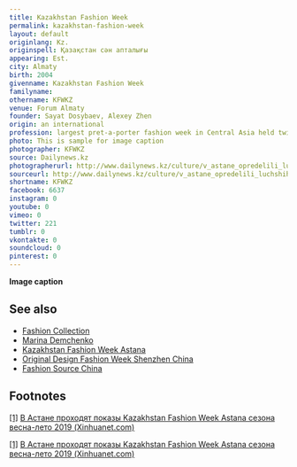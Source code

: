 ```yaml
---
title: Kazakhstan Fashion Week
permalink: kazakhstan-fashion-week
layout: default
originlang: Kz.
originspell: Қазақстан сән апталығы
appearing: Est.
city: Almaty
birth: 2004
givenname: Kazakhstan Fashion Week
familyname:
othername: KFWKZ
venue: Forum Almaty
founder: Sayat Dosybaev, Alexey Zhen
origin: an international
profession: largest pret-a-porter fashion week in Central Asia held twice in capital Astana
photo: This is sample for image caption
photographer: KFWKZ
source: Dailynews.kz
photographerurl: http://www.dailynews.kz/culture/v_astane_opredelili_luchshih_molodyh_dizajnerov_mody
sourceurl: http://www.dailynews.kz/culture/v_astane_opredelili_luchshih_molodyh_dizajnerov_mody
shortname: KFWKZ
facebook: 6637
instagram: 0
youtube: 0
vimeo: 0
twitter: 221
tumblr: 0
vkontakte: 0
soundcloud: 0
pinterest: 0
---
```


**Image caption**


## See also

+ [Fashion Collection](fashion-collection)
+ [Marina Demchenko](demchenko-marina)
+ [Kazakhstan Fashion Week Astana](kazakhstan-fashion-week-astana)
+ [Original Design Fashion Week Shenzhen China](original-design-fashion-week-shenzhen-china)
+ [Fashion Source China](fashion-source-china)



## Footnotes

[[1]](#a1) <span id="f1"></span> [В Астане проходят показы Kazakhstan Fashion Week Astana сезона весна-лето 2019 (Xinhuanet.com)](http://russian.people.com.cn/n3/2018/1123/c31519-9521341.html)

[[1]](#a1) <span id="f1"></span> [В Астане проходят показы Kazakhstan Fashion Week Astana сезона весна-лето 2019 (Xinhuanet.com)](http://russian.people.com.cn/n3/2018/1123/c31519-9521341.html)
